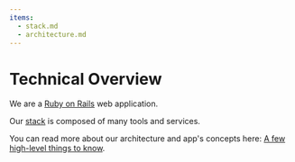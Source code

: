 ```yaml
---
items:
  - stack.md
  - architecture.md
---
```


# Technical Overview

We are a [Ruby on Rails](https://rubyonrails.org) web application.

Our [stack](stack.md) is composed of many tools and services.

You can read more about our architecture and app's concepts here: [A few high-level things to know](architecture).
